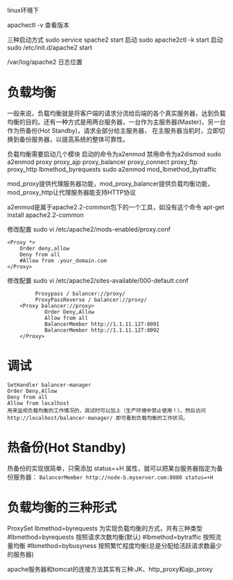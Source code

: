 linux环境下

apachectl -v 查看版本

三种启动方式
sudo service spache2 start 启动
sudo apache2ctl -k start 启动
sudo /etc/init.d/apache2 start

/var/log/apache2 日志位置

# 负载均衡
一般来说，负载均衡就是将客户端的请求分流给后端的各个真实服务器，达到负载均衡的目的。还有一种方式是用两台服务器，一台作为主服务器(Master)，另一台作为热备份(Hot Standby)，请求全部分给主服务器，
在主服务器当机时，立即切换到备份服务器，以提高系统的整体可靠性。

负载均衡需要启动几个模块 启动的命令为a2enmod 禁用命令为a2dismod
sudo a2enmod proxy proxy_ajp proxy_balancer proxy_connect proxy_ftp proxy_http lbmethod_byrequests
sudo a2enmod mod_lbmethod_bytraffic

mod_proxy提供代理服务器功能，mod_proxy_balancer提供负载均衡功能， mod_proxy_http让代理服务器能支持HTTP协议

a2enmod是属于apache2.2-common包下的一个工具，如没有这个命令
apt-get install apache2.2-common

修改配置 
sudo vi /etc/apache2/mods-enabled/proxy.conf
``` ProxyRequests Off  
<Proxy *>  
    Order deny,allow  
    Deny from all  
    #Allow from .your_domain.com  
</Proxy> 
```
修改配置 
sudo vi /etc/apache2/sites-available/000-default.conf
```ProxyRequests Off  
         Proxypass / balancer://proxy/  
         ProxyPassReverse / balancer://proxy/   
    <Proxy balancer://proxy>  
            Order Deny,Allow  
            Allow from all  
            BalancerMember http://1.1.11.127:8091  
            BalancerMember http://1.1.11.127:8092  
    </Proxy> 
```
# 调试
    SetHandler balancer-manager
    Order Deny,Allow
    Deny from all
    Allow from localhost
	用来监视负载均衡的工作情况的，调试时可以加上（生产环境中禁止使用！），然后访问 http://localhost/balancer-manager/ 即可看到负载均衡的工作状况。
	
# 热备份(Hot Standby)
热备份的实现很简单，只需添加 status=+H 属性，就可以把某台服务器指定为备份服务器：
``BalancerMember http://node-b.myserver.com:8080 status=+H``

# 负载均衡的三种形式
ProxySet lbmethod=byrequests 为实现负载均衡的方式，共有三种类型
#lbmethod=byrequests 按照请求次数均衡(默认) 
#lbmethod=bytraffic 按照流量均衡 
#lbmethod=bybusyness 按照繁忙程度均衡(总是分配给活跃请求数最少的服务器)

apache服务器和tomcat的连接方法其实有三种:JK、http_proxy和ajp_proxy